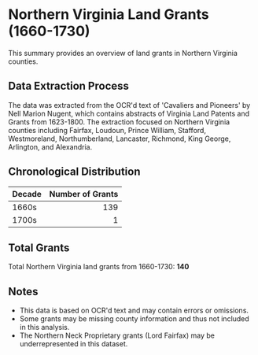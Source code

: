 # Northern Virginia Land Grants (1660-1730)

This summary provides an overview of land grants in Northern Virginia counties.

## Data Extraction Process

The data was extracted from the OCR'd text of 'Cavaliers and Pioneers' by Nell Marion Nugent, which contains abstracts of Virginia Land Patents and Grants from 1623-1800. The extraction focused on Northern Virginia counties including Fairfax, Loudoun, Prince William, Stafford, Westmoreland, Northumberland, Lancaster, Richmond, King George, Arlington, and Alexandria.

## Chronological Distribution

| Decade | Number of Grants |
|--------|----------------:|
| 1660s | 139 |
| 1700s | 1 |

## Total Grants

Total Northern Virginia land grants from 1660-1730: **140**

## Notes

- This data is based on OCR'd text and may contain errors or omissions.
- Some grants may be missing county information and thus not included in this analysis.
- The Northern Neck Proprietary grants (Lord Fairfax) may be underrepresented in this dataset.
